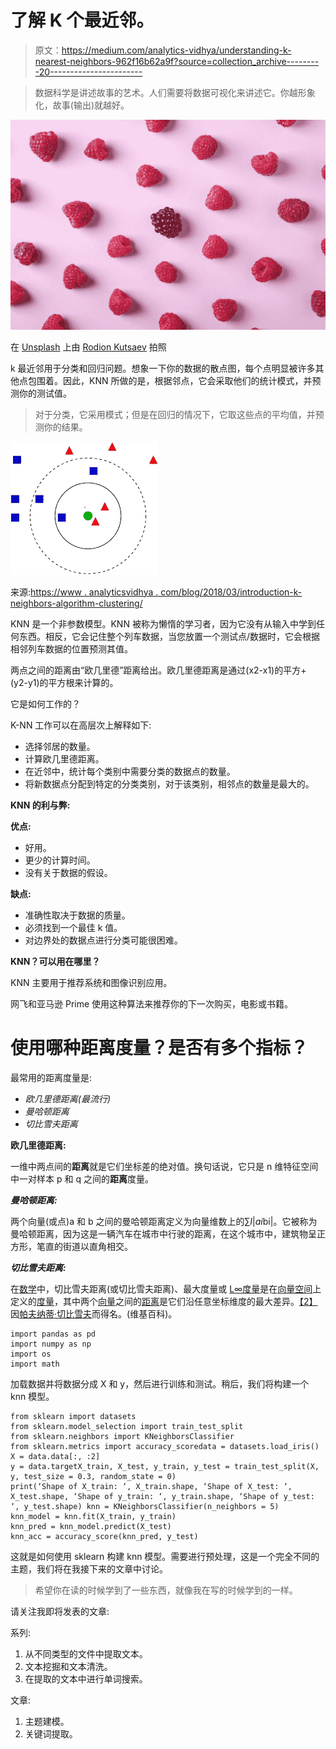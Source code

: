 # 了解 K 个最近邻。

> 原文：<https://medium.com/analytics-vidhya/understanding-k-nearest-neighbors-962f16b62a9f?source=collection_archive---------20----------------------->

> 数据科学是讲述故事的艺术。人们需要将数据可视化来讲述它。你越形象化，故事(输出)就越好。

![](img/4e8dae6213c8563d86afe55b4cdf9fbf.png)

在 [Unsplash](https://unsplash.com?utm_source=medium&utm_medium=referral) 上由 [Rodion Kutsaev](https://unsplash.com/@frostroomhead?utm_source=medium&utm_medium=referral) 拍照

k 最近邻用于分类和回归问题。想象一下你的数据的散点图，每个点明显被许多其他点包围着。因此，KNN 所做的是，根据邻点，它会采取他们的统计模式，并预测你的测试值。

> 对于分类，它采用模式；但是在回归的情况下，它取这些点的平均值，并预测你的结果。

![](img/a90563549db4d2085bf477a04a339b58.png)

来源:[https://www . analyticsvidhya . com/blog/2018/03/introduction-k-neighbors-algorithm-clustering/](https://www.analyticsvidhya.com/blog/2018/03/introduction-k-neighbours-algorithm-clustering/)

KNN 是一个非参数模型。KNN 被称为懒惰的学习者，因为它没有从输入中学到任何东西。相反，它会记住整个列车数据，当您放置一个测试点/数据时，它会根据相邻列车数据的位置预测其值。

两点之间的距离由“欧几里德”距离给出。欧几里德距离是通过(x2-x1)的平方+ (y2-y1)的平方根来计算的。

它是如何工作的？

K-NN 工作可以在高层次上解释如下:

*   选择邻居的数量。
*   计算欧几里德距离。
*   在近邻中，统计每个类别中需要分类的数据点的数量。
*   将新数据点分配到特定的分类类别，对于该类别，相邻点的数量是最大的。

**KNN 的利与弊:**

**优点:**

*   好用。
*   更少的计算时间。
*   没有关于数据的假设。

**缺点:**

*   准确性取决于数据的质量。
*   必须找到一个最佳 k 值。
*   对边界处的数据点进行分类可能很困难。

**KNN？可以用在哪里？**

KNN 主要用于推荐系统和图像识别应用。

网飞和亚马逊 Prime 使用这种算法来推荐你的下一次购买，电影或书籍。

# 使用哪种距离度量？是否有多个指标？

最常用的距离度量是:

*   *欧几里德距离(最流行)*
*   *曼哈顿距离*
*   *切比雪夫距离*

**欧几里德距离:**

一维中两点间的**距离**就是它们坐标差的绝对值。换句话说，它只是 n 维特征空间中一对样本 p 和 q 之间的**距离**度量。

***曼哈顿距离:***

两个向量(或点)a 和 b 之间的曼哈顿距离定义为向量维数上的∑*I*|*ai*bi|。它被称为曼哈顿距离，因为这是一辆汽车在城市中行驶的距离，在这个城市中，建筑物呈正方形，笔直的街道以直角相交。

***切比雪夫距离:***

在[数学](https://en.wikipedia.org/wiki/Mathematics)中，切比雪夫距离(或切比雪夫距离)、最大度量或 [L∞度量](https://en.wikipedia.org/wiki/Lp_space)是在[向量空间](https://en.wikipedia.org/wiki/Vector_space)上定义的[度量](https://en.wikipedia.org/wiki/Metric_(mathematics))，其中两个[向量](https://en.wikipedia.org/wiki/Coordinate_vector)之间的[距离](https://en.wikipedia.org/wiki/Distance)是它们沿任意坐标维度的最大差异。[【2】](https://en.wikipedia.org/wiki/Chebyshev_distance#cite_note-2)因[帕夫纳蒂·切比雪夫](https://en.wikipedia.org/wiki/Pafnuty_Chebyshev)而得名。(维基百科)。

```
import pandas as pd
import numpy as np
import os
import math
```

加载数据并将数据分成 X 和 y，然后进行训练和测试。稍后，我们将构建一个 knn 模型。

```
from sklearn import datasets
from sklearn.model_selection import train_test_split
from sklearn.neighbors import KNeighborsClassifier
from sklearn.metrics import accuracy_scoredata = datasets.load_iris()
X = data.data[:, :2]
y = data.targetX_train, X_test, y_train, y_test = train_test_split(X, y, test_size = 0.3, random_state = 0)
print(‘Shape of X_train: ‘, X_train.shape, ‘Shape of X_test: ‘, X_test.shape, ‘Shape of y_train: ‘, y_train.shape, ‘Shape of y_test: ‘, y_test.shape) knn = KNeighborsClassifier(n_neighbors = 5)
knn_model = knn.fit(X_train, y_train)
knn_pred = knn_model.predict(X_test)
knn_acc = accuracy_score(knn_pred, y_test)
```

这就是如何使用 sklearn 构建 knn 模型。需要进行预处理，这是一个完全不同的主题，我们将在我接下来的文章中讨论。

> 希望你在读的时候学到了一些东西，就像我在写的时候学到的一样。

请关注我即将发表的文章:

系列:

1.  从不同类型的文件中提取文本。
2.  文本挖掘和文本清洗。
3.  在提取的文本中进行单词搜索。

文章:

1.  主题建模。
2.  关键词提取。